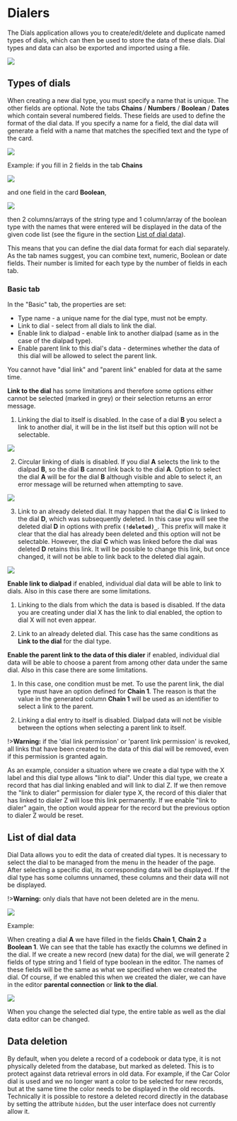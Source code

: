 # Dialers

The Dials application allows you to create/edit/delete and duplicate named types of dials, which can then be used to store the data of these dials. Dial types and data can also be exported and imported using a file.

![](dataTable_enumType.png)

## Types of dials

When creating a new dial type, you must specify a name that is unique. The other fields are optional. Note the tabs **Chains** / **Numbers** / **Boolean** / **Dates** which contain several numbered fields. These fields are used to define the format of the dial data. If you specify a name for a field, the dial data will generate a field with a name that matches the specified text and the type of the card.

![](editor_enumType.png)

Example: if you fill in 2 fields in the tab **Chains**

![](editor_stringTab.png)

and one field in the card **Boolean**,

![](editor_booleanTab.png)

then 2 columns/arrays of the string type and 1 column/array of the boolean type with the names that were entered will be displayed in the data of the given code list (see the figure in the section [List of dial data](#list-of-dial-data)).

This means that you can define the dial data format for each dial separately. As the tab names suggest, you can combine text, numeric, Boolean or date fields. Their number is limited for each type by the number of fields in each tab.

### Basic tab

In the "Basic" tab, the properties are set:
- Type name - a unique name for the dial type, must not be empty.
- Link to dial - select from all dials to link the dial.
- Enable link to dialpad - enable link to another dialpad (same as in the case of the dialpad type).
- Enable parent link to this dial's data - determines whether the data of this dial will be allowed to select the parent link.

You cannot have "dial link" and "parent link" enabled for data at the same time.

**Link to the dial** has some limitations and therefore some options either cannot be selected (marked in grey) or their selection returns an error message.

1. Linking the dial to itself is disabled. In the case of a dial **B** you select a link to another dial, it will be in the list itself but this option will not be selectable.

![](editor_select_1.png)

2. Circular linking of dials is disabled. If you dial **A** selects the link to the dialpad **B**, so the dial **B** cannot link back to the dial **A**. Option to select the dial **A** will be for the dial **B** although visible and able to select it, an error message will be returned when attempting to save.

![](editor_select_2.png)

3. Link to an already deleted dial. It may happen that the dial **C** is linked to the dial **D**, which was subsequently deleted. In this case you will see the deleted dial **D** in options with prefix **`(!deleted)_`**. This prefix will make it clear that the dial has already been deleted and this option will not be selectable. However, the dial **C** which was linked before the dial was deleted **D** retains this link. It will be possible to change this link, but once changed, it will not be able to link back to the deleted dial again.

![](editor_select_3.png)

**Enable link to dialpad** if enabled, individual dial data will be able to link to dials. Also in this case there are some limitations.

1. Linking to the dials from which the data is based is disabled. If the data you are creating under dial X has the link to dial enabled, the option to dial X will not even appear.

2. Link to an already deleted dial. This case has the same conditions as **Link to the dial** for the dial type.

**Enable the parent link to the data of this dialer** if enabled, individual dial data will be able to choose a parent from among other data under the same dial. Also in this case there are some limitations.

1. In this case, one condition must be met. To use the parent link, the dial type must have an option defined for **Chain 1**. The reason is that the value in the generated column **Chain 1** will be used as an identifier to select a link to the parent.

2. Linking a dial entry to itself is disabled. Dialpad data will not be visible between the options when selecting a parent link to itself.

!>**Warning:** if the 'dial link permission' or 'parent link permission' is revoked, all links that have been created to the data of this dial will be removed, even if this permission is granted again.

As an example, consider a situation where we create a dial type with the X label and this dial type allows "link to dial". Under this dial type, we create a record that has dial linking enabled and will link to dial Z. If we then remove the "link to dialer" permission for dialer type X, the record of this dialer that has linked to dialer Z will lose this link permanently. If we enable "link to dialer" again, the option would appear for the record but the previous option to dialer Z would be reset.

## List of dial data

Dial Data allows you to edit the data of created dial types. It is necessary to select the dial to be managed from the menu in the header of the page. After selecting a specific dial, its corresponding data will be displayed. If the dial type has some columns unnamed, these columns and their data will not be displayed.

!>**Warning:** only dials that have not been deleted are in the menu.

![](dataTable_enumData.png)

Example:

When creating a dial **A** we have filled in the fields **Chain 1**, **Chain 2** a **Boolean 1**. We can see that the table has exactly the columns we defined in the dial. If we create a new record (new data) for the dial, we will generate 2 fields of type string and 1 field of type boolean in the editor. The names of these fields will be the same as what we specified when we created the dial. Of course, if we enabled this when we created the dialer, we can have in the editor **parental connection** or **link to the dial**.

![](editor_enumData.png)

When you change the selected dial type, the entire table as well as the dial data editor can be changed.

## Data deletion

By default, when you delete a record of a codebook or data type, it is not physically deleted from the database, but marked as deleted. This is to protect against data retrieval errors in old data. For example, if the Car Color dial is used and we no longer want a color to be selected for new records, but at the same time the color needs to be displayed in the old records. Technically it is possible to restore a deleted record directly in the database by setting the attribute `hidden`, but the user interface does not currently allow it.
